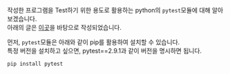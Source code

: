 작성한 프로그램을 Test하기 위한 용도로 활용하는 python의 `pytest`모듈에 대해 알아보겠습니다. \
아래의 글은 [이곳](https://www.tutorialspoint.com/pytest/pytest_fixtures.htm)을 바탕으로 작성되었습니다.


먼저, `pytest`모듈은 아래와 같이 pip를 활용하여 설치할 수 있습니다. \
특정 버전을 설치하고 싶으면, pytest==2.9.1과 같이 버전을 명시하면 됩니다. 

```python
pip install pytest
```

